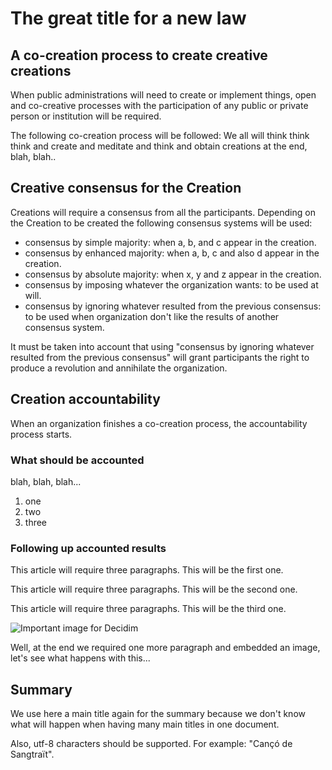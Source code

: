 # The great title for a new law

## A co-creation process to create creative creations

When public administrations will need to create or implement things, open and co-creative processes with the participation of any public or private person or institution will be required.

The following co-creation process will be followed: We all will think think think and create and meditate and think and obtain creations at the end, blah, blah..

## Creative consensus for the Creation

Creations will require a consensus from all the participants. Depending on the Creation to be created the following consensus systems will be used:

- consensus by simple majority: when a, b, and c appear in the creation.
- consensus by enhanced majority: when a, b, c and also d appear in the creation.
- consensus by absolute majority: when x, y and z appear in the creation.
- consensus by imposing whatever the organization wants: to be used at will.
- consensus by ignoring whatever resulted from the previous consensus: to be used when organization don't like the results of another consensus system.

It must be taken into account that using "consensus by ignoring whatever resulted from the previous consensus" will grant participants the right to produce a revolution and annihilate the organization.

## Creation accountability

When an organization finishes a co-creation process, the accountability process starts.

### What should be accounted

blah, blah, blah...

1. one
2. two
3. three

### Following up accounted results

This article will require three paragraphs. This will be the first one.

This article will require three paragraphs. This will be the second one.

This article will require three paragraphs. This will be the third one.

![Important image for Decidim](https://meta.decidim.org/assets/decidim/decidim-logo-1f39092fb3e41d23936dc8aeadd054e2119807dccf3c395de88637e4187f0a3f.svg)

Well, at the end we required one more paragraph and embedded an image, let's see what happens with this...

## Summary

We use here a main title again for the summary because we don't know what will happen when having many main titles in one document.

Also, utf-8 characters should be supported. For example: "Cançó de Sangtraït".
